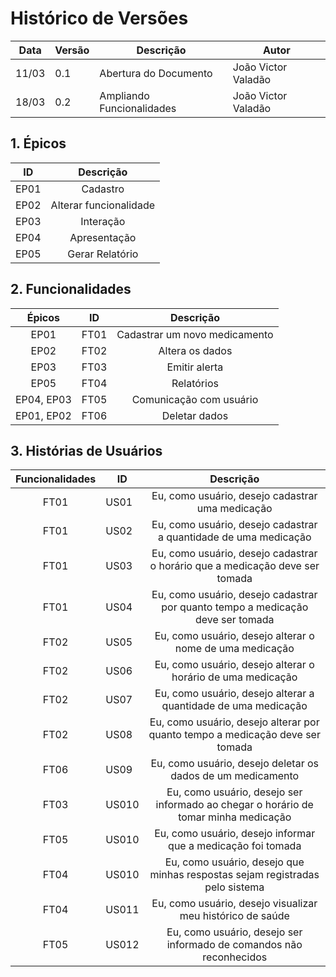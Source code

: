 # Histórico de Versões

Data|Versão|Descrição|Autor
-|-|-|-
11/03|0.1|Abertura do Documento| João Victor Valadão|
18/03|0.2|Ampliando Funcionalidades| João Victor Valadão|


## 1. Épicos

|    ID   | Descrição | 
|:---:|:---:| 
|EP01|Cadastro|
|EP02|Alterar funcionalidade|
|EP03|Interação|
|EP04|Apresentação|
|EP05|Gerar Relatório|

## 2. Funcionalidades

|    Épicos   |    ID   | Descrição | 
|:---:|:---:|:---:|
|EP01|FT01|Cadastrar um novo medicamento|
|EP02|FT02|Altera os dados|
|EP03|FT03|Emitir alerta|
|EP05|FT04|Relatórios|
|EP04, EP03|FT05|Comunicação com usuário|
|EP01, EP02|FT06|Deletar dados|


## 3. Histórias de Usuários

|Funcionalidades|ID|Descrição|
|:--:|-----|:--:|
|FT01|US01|Eu, como usuário, desejo cadastrar uma medicação| ✅
|FT01|US02|Eu, como usuário, desejo cadastrar a quantidade de uma medicação| ✅
|FT01|US03|Eu, como usuário, desejo cadastrar o horário que a medicação deve ser tomada| ✅
|FT01|US04|Eu, como usuário, desejo cadastrar por quanto tempo a medicação deve ser tomada| ✅
|FT02|US05|Eu, como usuário, desejo alterar o nome de uma medicação| ✅
|FT02|US06|Eu, como usuário, desejo alterar o horário de uma medicação| ✅
|FT02|US07|Eu, como usuário, desejo alterar a quantidade de uma medicação| ✅
|FT02|US08|Eu, como usuário, desejo alterar por quanto tempo a medicação deve ser tomada| ✅
|FT06|US09|Eu, como usuário, desejo deletar os dados de um medicamento| ✅
|FT03|US010|Eu, como usuário, desejo ser informado ao chegar o horário de tomar minha medicação| ✅
|FT05|US010|Eu, como usuário, desejo informar que a medicação foi tomada| ✅
|FT04|US010|Eu, como usuário, desejo que minhas respostas sejam registradas pelo sistema| ✅
|FT04|US011|Eu, como usuário, desejo visualizar meu histórico de saúde|✅
|FT05|US012|Eu, como usuário, desejo ser informado de comandos não reconhecidos|✅